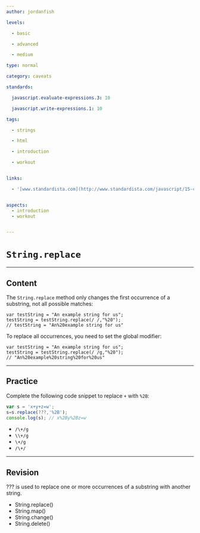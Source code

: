 ```yaml
---
author: jordanfish

levels:

  - basic

  - advanced

  - medium

type: normal

category: caveats

standards:

  javascript.evaluate-expressions.3: 10

  javascript.write-expressions.1: 10

tags:

  - strings

  - html

  - introduction

  - workout


links:

  - '[www.standardista.com](http://www.standardista.com/javascript/15-common-javascript-gotchas/){website}'


aspects:
  - introduction
  - workout


---
```


# `String.replace`

---
## Content

The `String.replace` method only changes the first occurrence of a substring, not all possible matches: 
```
var testString = "An example string for us";
testString = testString.replace(/ /,"%20"); 
// testString = "An%20example string for us"
```
To replace all occurrences, you need to set the global modifier:
```
var testString = "An example string for us";
testString = testString.replace(/ /g,"%20");
// "An%20example%20string%20for%20us"
```

---
## Practice

Complete the following code snippet to replace `+` with `%2B`:

```javascript
var s = 'x+y+z=w';
s=s.replace(???,'%2B');
console.log(s); // x%2By%2Bz=w
```

* `/\+/g`
* `\\+/g`
* `\+/g`
* `/\+/`

---
## Revision

??? is used to replace one or more occurrences of a substring with another string.


* String.replace()
* String.map()
* String.change()
* String.delete()

 
